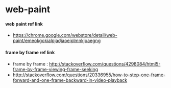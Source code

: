 # web-paint

#### web paint ref link
- https://chrome.google.com/webstore/detail/web-paint/emeokgokialpjadjaoeiplmnkjoaegng

#### frame by frame ref link
- frame by frame : http://stackoverflow.com/questions/4298084/html5-frame-by-frame-viewing-frame-seeking
- http://stackoverflow.com/questions/20336955/how-to-step-one-frame-forward-and-one-frame-backward-in-video-playback 
